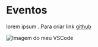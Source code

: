 # Eventos

lorem ipsum ..Para criar link [github](https://github.com)

![Imagem do meu VSCode](/img/my-vscode.png)
